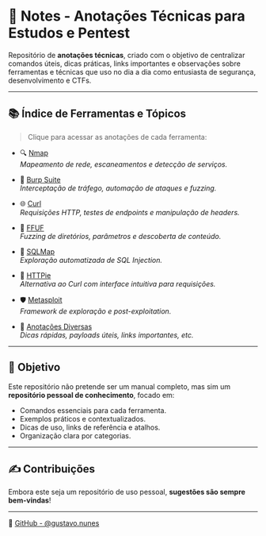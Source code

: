 # 🧠 Notes - Anotações Técnicas para Estudos e Pentest

Repositório de **anotações técnicas**, criado com o objetivo de centralizar comandos úteis, dicas práticas, links importantes e observações sobre ferramentas e técnicas que uso no dia a dia como entusiasta de segurança, desenvolvimento e CTFs.

---

## 📚 Índice de Ferramentas e Tópicos

> Clique para acessar as anotações de cada ferramenta:

- 🔍 [Nmap](./nmap/README.md)  
  *Mapeamento de rede, escaneamentos e detecção de serviços.*

- 🐞 [Burp Suite](./burp/README.md)  
  *Interceptação de tráfego, automação de ataques e fuzzing.*

- 🌐 [Curl](./curl/README.md)  
  *Requisições HTTP, testes de endpoints e manipulação de headers.*

- 🦾 [FFUF](./ffuf/README.md)  
  *Fuzzing de diretórios, parâmetros e descoberta de conteúdo.*

- 💉 [SQLMap](./sqlmap/README.md)  
  *Exploração automatizada de SQL Injection.*

- 📂 [HTTPie](./httpie/README.md)  
  *Alternativa ao Curl com interface intuitiva para requisições.*

- 🛡️ [Metasploit](./metasploit/README.md)  
  *Framework de exploração e post-exploitation.*

- 📎 [Anotações Diversas](./extra/README.md)  
  *Dicas rápidas, payloads úteis, links importantes, etc.*

---

## 🎯 Objetivo

Este repositório não pretende ser um manual completo, mas sim um **repositório pessoal de conhecimento**, focado em:

- Comandos essenciais para cada ferramenta.
- Exemplos práticos e contextualizados.
- Dicas de uso, links de referência e atalhos.
- Organização clara por categorias.

---

## ✍️ Contribuições

Embora este seja um repositório de uso pessoal, **sugestões são sempre bem-vindas**!  

---

🔗 [GitHub - @gustavo.nunes](https://github.com/gustavo.nunes)

